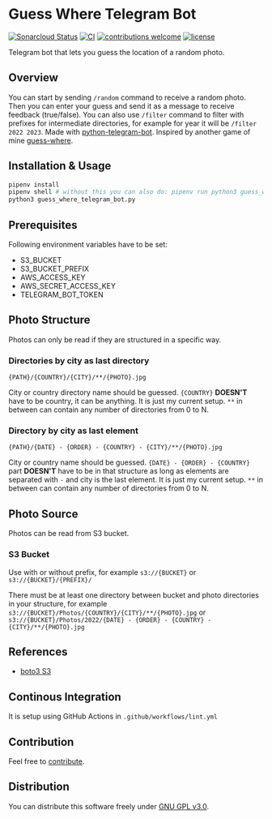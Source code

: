 # Guess Where Telegram Bot

[![Sonarcloud Status](https://sonarcloud.io/api/project_badges/measure?project=berkerol_guess-where-telegram-bot&metric=alert_status)](https://sonarcloud.io/dashboard?id=berkerol_guess-where-telegram-bot)
[![CI](https://github.com/berkerol/guess-where-telegram-bot/actions/workflows/lint.yml/badge.svg?branch=master)](https://github.com/berkerol/guess-where-telegram-bot/actions/workflows/lint.yml)
[![contributions welcome](https://img.shields.io/badge/contributions-welcome-brightgreen.svg)](https://github.com/berkerol/guess-where-telegram-bot/issues)
[![license](https://img.shields.io/badge/license-GNU%20GPL%20v3.0-blue.svg)](https://github.com/berkerol/guess-where-telegram-bot/blob/master/LICENSE)

Telegram bot that lets you guess the location of a random photo.

## Overview

You can start by sending `/random` command to receive a random photo. Then you can enter your guess and send it as a message to receive feedback (true/false). You can also use `/filter` command to filter with prefixes for intermediate directories, for example for year it will be `/filter 2022 2023`. Made with [python-telegram-bot](https://python-telegram-bot.org/). Inspired by another game of mine [guess-where](https://github.com/berkerol/guess-where).

## Installation & Usage

```sh
pipenv install
pipenv shell # without this you can also do: pipenv run python3 guess_where_telegram_bot.py
python3 guess_where_telegram_bot.py
```

## Prerequisites

Following environment variables have to be set:

* S3_BUCKET
* S3_BUCKET_PREFIX
* AWS_ACCESS_KEY
* AWS_SECRET_ACCESS_KEY
* TELEGRAM_BOT_TOKEN

## Photo Structure

Photos can only be read if they are structured in a specific way.

### Directories by city as last directory

`{PATH}/{COUNTRY}/{CITY}/**/{PHOTO}.jpg`

City or country directory name should be guessed. `{COUNTRY}` **DOESN'T** have to be country, it can be anything. It is just my current setup. `**` in between can contain any number of directories from 0 to N.

### Directory by city as last element

`{PATH}/{DATE} - {ORDER} - {COUNTRY} - {CITY}/**/{PHOTO}.jpg`

City or country name should be guessed. `{DATE} - {ORDER} - {COUNTRY}` part **DOESN'T** have to be in that structure as long as elements are separated with ` - ` and city is the last element. It is just my current setup. `**` in between can contain any number of directories from 0 to N.

## Photo Source

Photos can be read from S3 bucket.

### S3 Bucket

Use with or without prefix, for example `s3://{BUCKET}` or `s3://{BUCKET}/{PREFIX}/`

There must be at least one directory between bucket and photo directories in your structure, for example `s3://{BUCKET}/Photos/{COUNTRY}/{CITY}/**/{PHOTO}.jpg` or `s3://{BUCKET}/Photos/2022/{DATE} - {ORDER} - {COUNTRY} - {CITY}/**/{PHOTO}.jpg`

## References

* [boto3 S3](https://boto3.amazonaws.com/v1/documentation/api/latest/reference/services/s3.html)

## Continous Integration

It is setup using GitHub Actions in `.github/workflows/lint.yml`

## Contribution

Feel free to [contribute](https://github.com/berkerol/guess-where-telegram-bot/issues).

## Distribution

You can distribute this software freely under [GNU GPL v3.0](https://github.com/berkerol/guess-where-telegram-bot/blob/master/LICENSE).
